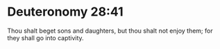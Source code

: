 # Deuteronomy 28:41

Thou shalt beget sons and daughters, but thou shalt not enjoy them; for they shall go into captivity.